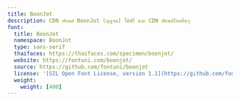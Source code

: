 ```yaml
---
title: BoonJot
description: CDN ฟอนต์ BoonJot (บุญจด) ใช้ฟรี และ CDN ฟอนต์ไทยอื่นๆ
font:
  title: BoonJot
  namespace: BoonJot
  type: sans-serif
  thaifaces: https://thaifaces.com/specimen/boonjot/
  website: https://fontuni.com/boonjot/
  source: https://github.com/fontuni/boonjot
  license: '[SIL Open Font License, version 1.1](https://github.com/fontuni/boonjot/blob/master/OFL.txt)'
  weight:
    weight: [400]
---
```


<div></div>
